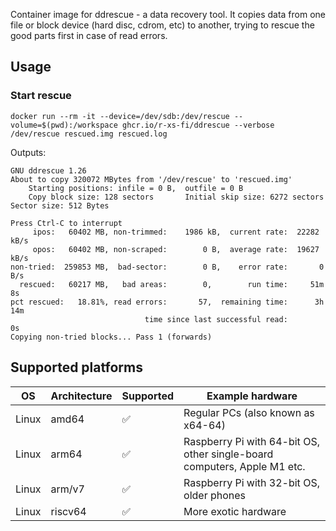 Container image for ddrescue - a data recovery tool. It copies data from one file or block device (hard disc, cdrom, etc) to another, trying to rescue the good parts first in case of read errors.

## Usage

### Start rescue

```shell
docker run --rm -it --device=/dev/sdb:/dev/rescue --volume=$(pwd):/workspace ghcr.io/r-xs-fi/ddrescue --verbose /dev/rescue rescued.img rescued.log
```

Outputs:
```console
GNU ddrescue 1.26
About to copy 320072 MBytes from '/dev/rescue' to 'rescued.img'
    Starting positions: infile = 0 B,  outfile = 0 B
    Copy block size: 128 sectors       Initial skip size: 6272 sectors
Sector size: 512 Bytes

Press Ctrl-C to interrupt
     ipos:   60402 MB, non-trimmed:    1986 kB,  current rate:  22282 kB/s
     opos:   60402 MB, non-scraped:        0 B,  average rate:  19627 kB/s
non-tried:  259853 MB,  bad-sector:        0 B,    error rate:       0 B/s
  rescued:   60217 MB,   bad areas:        0,        run time:     51m  8s
pct rescued:   18.81%, read errors:       57,  remaining time:      3h 14m
                              time since last successful read:          0s
Copying non-tried blocks... Pass 1 (forwards)
```

## Supported platforms


| OS    | Architecture  | Supported | Example hardware |
|-------|---------------|-----------|-------------|
| Linux | amd64 | ✅       | Regular PCs (also known as x64-64) |
| Linux | arm64 | ✅       | Raspberry Pi with 64-bit OS, other single-board computers, Apple M1 etc. |
| Linux | arm/v7 | ✅       | Raspberry Pi with 32-bit OS, older phones |
| Linux | riscv64 | ✅       | More exotic hardware |
